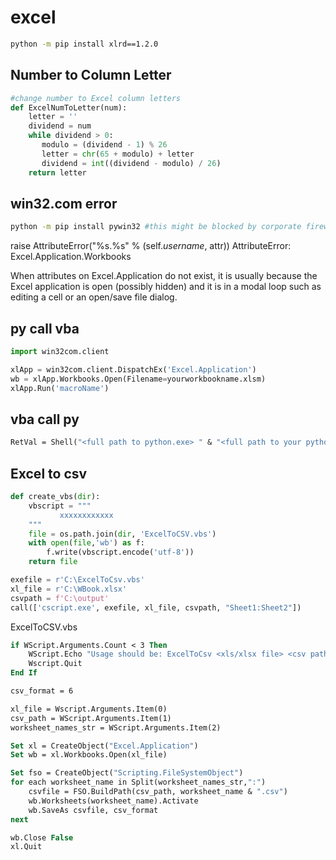 # excel
```sh
python -m pip install xlrd==1.2.0
```

## Number to Column Letter
```py
#change number to Excel column letters
def ExcelNumToLetter(num):
    letter = ''
    dividend = num
    while dividend > 0:
       modulo = (dividend - 1) % 26
       letter = chr(65 + modulo) + letter
       dividend = int((dividend - modulo) / 26)
    return letter
```

## win32.com error
```sh
python -m pip install pywin32 #this might be blocked by corporate firewall
```
raise AttributeError("%s.%s" % (self._username_, attr))
AttributeError: Excel.Application.Workbooks

When attributes on Excel.Application do not exist, it is usually because the Excel application is open (possibly hidden) and it is in a modal loop such as editing a cell or an open/save file dialog.

## py call vba
```py
import win32com.client

xlApp = win32com.client.DispatchEx('Excel.Application')
wb = xlApp.Workbooks.Open(Filename=yourworkbookname.xlsm)
xlApp.Run('macroName')
```

## vba call py
```vb
RetVal = Shell("<full path to python.exe> " & "<full path to your python script>")
```

## Excel to csv
```py
def create_vbs(dir):
    vbscript = """
           xxxxxxxxxxxx
    """
    file = os.path.join(dir, 'ExcelToCSV.vbs')
    with open(file,'wb') as f:
        f.write(vbscript.encode('utf-8'))
    return file

exefile = r'C:\ExcelToCsv.vbs'
xl_file = r'C:\WBook.xlsx'
csvpath = f'C:\output'
call(['cscript.exe', exefile, xl_file, csvpath, "Sheet1:Sheet2"])
```

ExcelToCSV.vbs
```vb
if WScript.Arguments.Count < 3 Then
    WScript.Echo "Usage should be: ExcelToCsv <xls/xlsx file> <csv path> <ws_name1:ws_name2>"
    Wscript.Quit
End If

csv_format = 6

xl_file = Wscript.Arguments.Item(0)
csv_path = WScript.Arguments.Item(1)
worksheet_names_str = WScript.Arguments.Item(2)

Set xl = CreateObject("Excel.Application")
Set wb = xl.Workbooks.Open(xl_file)

Set fso = CreateObject("Scripting.FileSystemObject")
for each worksheet_name in Split(worksheet_names_str,":")
    csvfile = FSO.BuildPath(csv_path, worksheet_name & ".csv")
    wb.Worksheets(worksheet_name).Activate
    wb.SaveAs csvfile, csv_format
next

wb.Close False
xl.Quit
```

